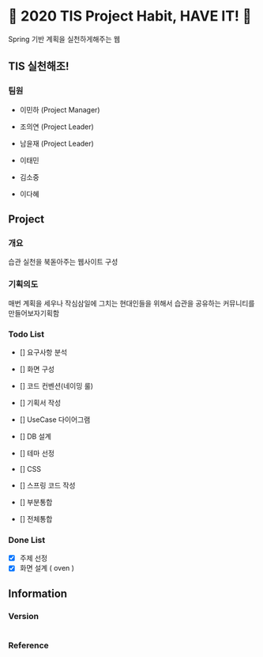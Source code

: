 # :facepunch: 2020 TIS Project Habit, HAVE IT! :facepunch:
Spring 기반 계획을 실천하게해주는 웹

## TIS 실천해조!

### 팀원

- 이민하 (Project Manager)

- 조의연 (Project Leader)

- 남윤재 (Project Leader)

- 이태민

- 김소중

- 이다혜

## Project
### 개요
습관 실천을 북돋아주는 웹사이트 구성

### 기획의도
매번 계획을 세우나 작심삼일에 그치는 현대인들을 위해서 습관을 공유하는 커뮤니티를 만들어보자기획함

### Todo List
- [] 요구사항 분석
- [] 화면 구성
- [] 코드 컨벤션(네이밍 룰)
- [] 기획서 작성
- [] UseCase 다이어그램

- [] DB 설계
- [] 테마 선정
- [] CSS
- [] 스프링 코드 작성
- [] 부분통합
- [] 전체통합



### Done List
- [x] 주제 선정 
- [x] 화면 설계 ( oven )

## Information

### Version
```

```


### Reference




